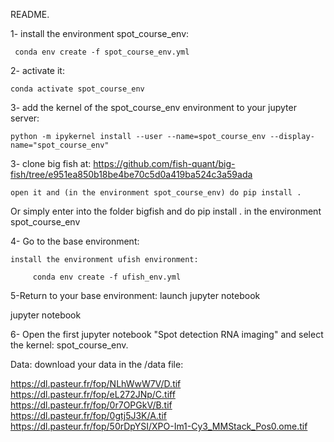 README.


1- install the environment spot_course_env:
     
     conda env create -f spot_course_env.yml


2- activate it:

    conda activate spot_course_env


3- add the kernel of the spot_course_env environment to your jupyter server:

    python -m ipykernel install --user --name=spot_course_env --display-name="spot_course_env"


3- clone big fish at:
        https://github.com/fish-quant/big-fish/tree/e951ea850b18be4be70c5d0a419ba524c3a59ada

    open it and (in the environment spot_course_env) do pip install . 

   Or simply enter into the folder bigfish and do  pip install .  in the environment spot_course_env



4- Go to the base environment:

    install the environment ufish environment:
    
         conda env create -f ufish_env.yml    

5-Return to your base environment:
  launch jupyter notebook
  
  jupyter notebook
  
6- Open the first jupyter notebook "Spot detection RNA imaging" and select the kernel: spot_course_env. 



Data: download your data in the /data file:

https://dl.pasteur.fr/fop/NLhWwW7V/D.tif
https://dl.pasteur.fr/fop/eL272JNp/C.tiff
https://dl.pasteur.fr/fop/0r7OPGkV/B.tif
https://dl.pasteur.fr/fop/0gtj5J3K/A.tif
https://dl.pasteur.fr/fop/50rDpYSI/XPO-Im1-Cy3_MMStack_Pos0.ome.tif



